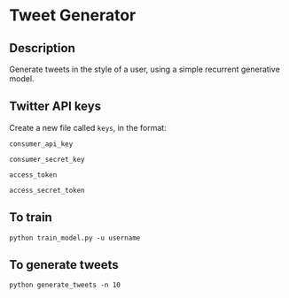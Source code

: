 # Tweet Generator
## Description
Generate tweets in the style of a user, using a simple recurrent generative model.

## Twitter API keys
Create a new file called `keys`, in the format: 

```
consumer_api_key

consumer_secret_key

access_token

access_secret_token
```
## To train

`python train_model.py -u username`
## To generate tweets
`python generate_tweets -n 10`

